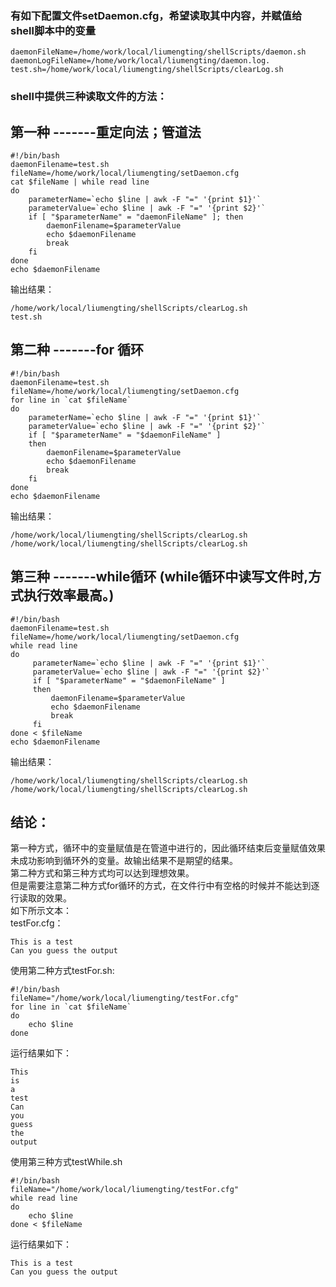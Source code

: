 ### 有如下配置文件setDaemon.cfg，希望读取其中内容，并赋值给shell脚本中的变量

	daemonFileName=/home/work/local/liumengting/shellScripts/daemon.sh  
	daemonLogFileName=/home/work/local/liumengting/daemon.log.  
	test.sh=/home/work/local/liumengting/shellScripts/clearLog.sh  


### shell中提供三种读取文件的方法：

## 第一种 -------重定向法；管道法

	#!/bin/bash   
	daemonFilename=test.sh  
	fileName=/home/work/local/liumengting/setDaemon.cfg  
	cat $fileName | while read line                   
	do    
	    parameterName=`echo $line | awk -F "=" '{print $1}'`  
	    parameterValue=`echo $line | awk -F "=" '{print $2}'`  
	    if [ "$parameterName" = "daemonFileName" ]; then  
	        daemonFilename=$parameterValue  
	        echo $daemonFilename  
	        break  
	    fi   
	done   
	echo $daemonFilename  

输出结果：

	/home/work/local/liumengting/shellScripts/clearLog.sh
	test.sh

## 第二种 -------for  循环

	#!/bin/bash   
	daemonFilename=test.sh 
	fileName=/home/work/local/liumengting/setDaemon.cfg 
	for line in `cat $fileName`  
	do        
	    parameterName=`echo $line | awk -F "=" '{print $1}'`  
	    parameterValue=`echo $line | awk -F "=" '{print $2}'`  
	    if [ "$parameterName" = "$daemonFileName" ]  
	    then  
	        daemonFilename=$parameterValue  
	        echo $daemonFilename  
	        break  
	    fi    
	done      
	echo $daemonFilename  

输出结果：

	/home/work/local/liumengting/shellScripts/clearLog.sh
	/home/work/local/liumengting/shellScripts/clearLog.sh

## 第三种 -------while循环 (while循环中读写文件时,方式执行效率最高。)

	#!/bin/bash   
	daemonFilename=test.sh  
	fileName=/home/work/local/liumengting/setDaemon.cfg 
	while read line   
	do  
	     parameterName=`echo $line | awk -F "=" '{print $1}'`  
	     parameterValue=`echo $line | awk -F "=" '{print $2}'`  
	     if [ "$parameterName" = "$daemonFileName" ]  
	     then                       
	         daemonFilename=$parameterValue  
	         echo $daemonFilename  
	         break  
	     fi   
	done < $fileName  
	echo $daemonFilename  

输出结果：

	/home/work/local/liumengting/shellScripts/clearLog.sh
	/home/work/local/liumengting/shellScripts/clearLog.sh

## 结论：      
第一种方式，循环中的变量赋值是在管道中进行的，因此循环结束后变量赋值效果未成功影响到循环外的变量。故输出结果不是期望的结果。      
第二种方式和第三种方式均可以达到理想效果。      
但是需要注意第二种方式for循环的方式，在文件行中有空格的时候并不能达到逐行读取的效果。      
如下所示文本：     
testFor.cfg：
	
	This is a test  
	Can you guess the output  

使用第二种方式testFor.sh:

	#!/bin/bash   
	fileName="/home/work/local/liumengting/testFor.cfg"  
	for line in `cat $fileName`  
	do  
	    echo $line  
	done  

运行结果如下：

	This  
	is  
	a  
	test  
	Can  
	you  
	guess  
	the  
	output

使用第三种方式testWhile.sh

	#!/bin/bash   
	fileName="/home/work/local/liumengting/testFor.cfg"  
	while read line  
	do  
	    echo $line  
	done < $fileName    

运行结果如下：
	
	This is a test  
	Can you guess the output 


